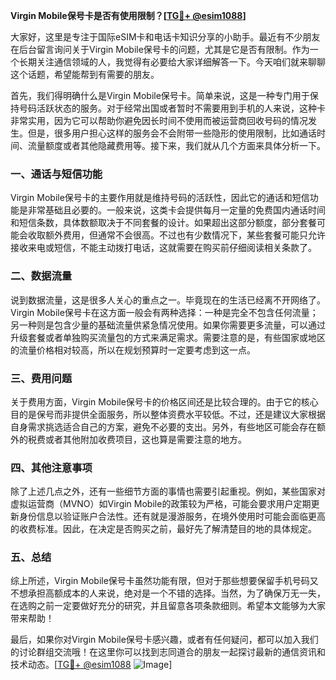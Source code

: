 **Virgin Mobile保号卡是否有使用限制？[[TG💪+ @esim1088](https://t.me/s/esim1088)]**

大家好，这里是专注于国际eSIM卡和电话卡知识分享的小助手。最近有不少朋友在后台留言询问关于Virgin Mobile保号卡的问题，尤其是它是否有限制。作为一个长期关注通信领域的人，我觉得有必要给大家详细解答一下。今天咱们就来聊聊这个话题，希望能帮到有需要的朋友。

首先，我们得明确什么是Virgin Mobile保号卡。简单来说，这是一种专门用于保持号码活跃状态的服务。对于经常出国或者暂时不需要用到手机的人来说，这种卡非常实用，因为它可以帮助你避免因长时间不使用而被运营商回收号码的情况发生。但是，很多用户担心这样的服务会不会附带一些隐形的使用限制，比如通话时间、流量额度或者其他隐藏费用等。接下来，我们就从几个方面来具体分析一下。

### **一、通话与短信功能**

Virgin Mobile保号卡的主要作用就是维持号码的活跃性，因此它的通话和短信功能是非常基础且必要的。一般来说，这类卡会提供每月一定量的免费国内通话时间和短信条数，具体数额取决于不同套餐的设计。如果超出这部分额度，部分套餐可能会收取额外费用，但通常不会很高。不过也有少数情况下，某些套餐可能只允许接收来电或短信，不能主动拨打电话，这就需要在购买前仔细阅读相关条款了。

### **二、数据流量**

说到数据流量，这是很多人关心的重点之一。毕竟现在的生活已经离不开网络了。Virgin Mobile保号卡在这方面一般会有两种选择：一种是完全不包含任何流量；另一种则是包含少量的基础流量供紧急情况使用。如果你需要更多流量，可以通过升级套餐或者单独购买流量包的方式来满足需求。需要注意的是，有些国家或地区的流量价格相对较高，所以在规划预算时一定要考虑到这一点。

### **三、费用问题**

关于费用方面，Virgin Mobile保号卡的价格区间还是比较合理的。由于它的核心目的是保号而非提供全面服务，所以整体资费水平较低。不过，还是建议大家根据自身需求挑选适合自己的方案，避免不必要的支出。另外，有些地区可能会存在额外的税费或者其他附加收费项目，这也算是需要注意的地方。

### **四、其他注意事项**

除了上述几点之外，还有一些细节方面的事情也需要引起重视。例如，某些国家对虚拟运营商（MVNO）如Virgin Mobile的政策较为严格，可能会要求用户定期更新身份信息以验证账户合法性。还有就是漫游服务，在境外使用时可能会面临更高的收费标准。因此，在决定是否购买之前，最好先了解清楚目的地的具体规定。

### **五、总结**

综上所述，Virgin Mobile保号卡虽然功能有限，但对于那些想要保留手机号码又不想承担高额成本的人来说，绝对是一个不错的选择。当然，为了确保万无一失，在选购之前一定要做好充分的研究，并且留意各项条款细则。希望本文能够为大家带来帮助！

最后，如果你对Virgin Mobile保号卡感兴趣，或者有任何疑问，都可以加入我们的讨论群组交流哦！在这里你可以找到志同道合的朋友一起探讨最新的通信资讯和技术动态。[[TG💪+ @esim1088](https://t.me/s/esim1088) ![Image](https://i.postimg.cc/4NQfJmqS/Snipaste-2025-05-13-00-14-12.png)]